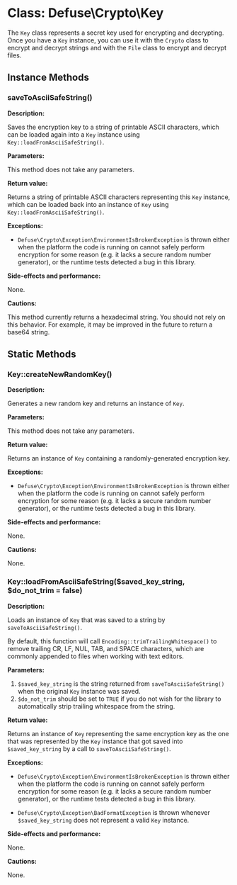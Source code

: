 Class: Defuse\Crypto\Key
=========================

The `Key` class represents a secret key used for encrypting and decrypting. Once
you have a `Key` instance, you can use it with the `Crypto` class to encrypt and
decrypt strings and with the `File` class to encrypt and decrypt files.

Instance Methods
-----------------

### saveToAsciiSafeString()

**Description:**

Saves the encryption key to a string of printable ASCII characters, which can be
loaded again into a `Key` instance using `Key::loadFromAsciiSafeString()`.

**Parameters:**

This method does not take any parameters.

**Return value:**

Returns a string of printable ASCII characters representing this `Key` instance,
which can be loaded back into an instance of `Key` using
`Key::loadFromAsciiSafeString()`.

**Exceptions:**

- `Defuse\Crypto\Exception\EnvironmentIsBrokenException` is thrown either when
  the platform the code is running on cannot safely perform encryption for some
  reason (e.g. it lacks a secure random number generator), or the runtime tests
  detected a bug in this library.

**Side-effects and performance:**

None.

**Cautions:**

This method currently returns a hexadecimal string. You should not rely on this
behavior. For example, it may be improved in the future to return a base64
string.

Static Methods
---------------

### Key::createNewRandomKey()

**Description:**

Generates a new random key and returns an instance of `Key`.

**Parameters:**

This method does not take any parameters.

**Return value:**

Returns an instance of `Key` containing a randomly-generated encryption key.

**Exceptions:**

- `Defuse\Crypto\Exception\EnvironmentIsBrokenException` is thrown either when
  the platform the code is running on cannot safely perform encryption for some
  reason (e.g. it lacks a secure random number generator), or the runtime tests
  detected a bug in this library.

**Side-effects and performance:**

None.

**Cautions:**

None.

### Key::loadFromAsciiSafeString($saved\_key\_string, $do\_not\_trim = false)

**Description:**

Loads an instance of `Key` that was saved to a string by
`saveToAsciiSafeString()`.

By default, this function will call `Encoding::trimTrailingWhitespace()`
to remove trailing CR, LF, NUL, TAB, and SPACE characters, which are commonly
appended to files when working with text editors.

**Parameters:**

1. `$saved_key_string` is the string returned from `saveToAsciiSafeString()`
   when the original `Key` instance was saved.
2. `$do_not_trim` should be set to `TRUE` if you do not wish for the library
   to automatically strip trailing whitespace from the string. 

**Return value:**

Returns an instance of `Key` representing the same encryption key as the one
that was represented by the `Key` instance that got saved into
`$saved_key_string` by a call to `saveToAsciiSafeString()`.

**Exceptions:**

- `Defuse\Crypto\Exception\EnvironmentIsBrokenException` is thrown either when
  the platform the code is running on cannot safely perform encryption for some
  reason (e.g. it lacks a secure random number generator), or the runtime tests
  detected a bug in this library.

- `Defuse\Crypto\Exception\BadFormatException` is thrown whenever
  `$saved_key_string` does not represent a valid `Key` instance.

**Side-effects and performance:**

None.

**Cautions:**

None.
